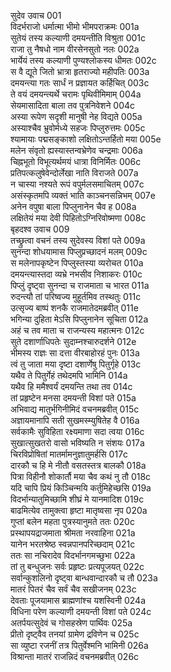 सुदेव उवाच	001  
विदर्भराजो धर्मात्मा भीमो भीमपराक्रमः	001a  
सुतेयं तस्य कल्याणी दमयन्तीति विश्रुता	001c  
राजा तु नैषधो नाम वीरसेनसुतो नलः	002a  
भार्येयं तस्य कल्याणी पुण्यश्लोकस्य धीमतः	002c  
स वै द्यूते जितो भ्रात्रा हृतराज्यो महीपतिः	003a  
दमयन्त्या गतः सार्धं न प्रज्ञायत कर्हिचित्	003c  
ते वयं दमयन्त्यर्थे चरामः पृथिवीमिमाम्	004a  
सेयमासादिता बाला तव पुत्रनिवेशने	004c  
अस्या रूपेण सदृशी मानुषी नेह विद्यते	005a  
अस्याश्चैव भ्रुवोर्मध्ये सहजः पिप्लुरुत्तमः	005c  
श्यामायाः पद्मसङ्काशो लक्षितोऽन्तर्हितो मया	005e  
मलेन संवृतो ह्यस्यास्तन्वभ्रेणेव चन्द्रमाः	006a  
चिह्नभूतो विभूत्यर्थमयं धात्रा विनिर्मितः	006c  
प्रतिपत्कलुषेवेन्दोर्लेखा नाति विराजते	007a  
न चास्या नश्यते रूपं वपुर्मलसमाचितम्	007c  
असंस्कृतमपि व्यक्तं भाति काञ्चनसन्निभम्	007e  
अनेन वपुषा बाला पिप्लुनानेन चैव ह	008a  
लक्षितेयं मया देवी पिहितोऽग्निरिवोष्मणा	008c  
बृहदश्व उवाच	009  
तच्छ्रुत्वा वचनं तस्य सुदेवस्य विशां पते	009a  
सुनन्दा शोधयामास पिप्लुप्रच्छादनं मलम्	009c  
स मलेनापकृष्टेन पिप्लुस्तस्या व्यरोचत	010a  
दमयन्त्यास्तदा व्यभ्रे नभसीव निशाकरः	010c  
पिप्लुं दृष्ट्वा सुनन्दा च राजमाता च भारत	011a  
रुदन्त्यौ तां परिष्वज्य मुहूर्तमिव तस्थतुः	011c  
उत्सृज्य बाष्पं शनकै राजमातेदमब्रवीत्	011e  
भगिन्या दुहिता मेऽसि पिप्लुनानेन सूचिता	012a  
अहं च तव माता च राजन्यस्य महात्मनः	012c  
सुते दशार्णाधिपतेः सुदाम्नश्चारुदर्शने	012e  
भीमस्य राज्ञः सा दत्ता वीरबाहोरहं पुनः	013a  
त्वं तु जाता मया दृष्टा दशार्णेषु पितुर्गृहे	013c  
यथैव ते पितुर्गेहं तथेदमपि भामिनि	014a  
यथैव हि ममैश्वर्यं दमयन्ति तथा तव	014c  
तां प्रहृष्टेन मनसा दमयन्ती विशां पते	015a  
अभिवाद्य मातुर्भगिनीमिदं वचनमब्रवीत्	015c  
अज्ञायमानापि सती सुखमस्म्युषितेह वै	016a  
सर्वकामैः सुविहिता रक्ष्यमाणा सदा त्वया	016c  
सुखात्सुखतरो वासो भविष्यति न संशयः	017a  
चिरविप्रोषितां मातर्मामनुज्ञातुमर्हसि	017c  
दारकौ च हि मे नीतौ वसतस्तत्र बालकौ	018a  
पित्रा विहीनौ शोकार्तौ मया चैव कथं नु तौ	018c  
यदि चापि प्रियं किञ्चिन्मयि कर्तुमिहेच्छसि	019a  
विदर्भान्यातुमिच्छामि शीघ्रं मे यानमादिश	019c  
बाढमित्येव तामुक्त्वा हृष्टा मातृष्वसा नृप	020a  
गुप्तां बलेन महता पुत्रस्यानुमते ततः	020c  
प्रस्थापयद्राजमाता श्रीमता नरवाहिना	021a  
यानेन भरतश्रेष्ठ स्वन्नपानपरिच्छदाम्	021c  
ततः सा नचिरादेव विदर्भानगमच्छुभा	022a  
तां तु बन्धुजनः सर्वः प्रहृष्टः प्रत्यपूजयत्	022c  
सर्वान्कुशलिनो दृष्ट्वा बान्धवान्दारकौ च तौ	023a  
मातरं पितरं चैव सर्वं चैव सखीजनम्	023c  
देवताः पूजयामास ब्राह्मणांश्च यशस्विनी	024a  
विधिना परेण कल्याणी दमयन्ती विशां पते	024c  
अतर्पयत्सुदेवं च गोसहस्रेण पार्थिवः	025a  
प्रीतो दृष्ट्वैव तनयां ग्रामेण द्रविणेन च	025c  
सा व्युष्टा रजनीं तत्र पितुर्वेश्मनि भामिनी	026a  
विश्रान्ता मातरं राजन्निदं वचनमब्रवीत्	026c  
